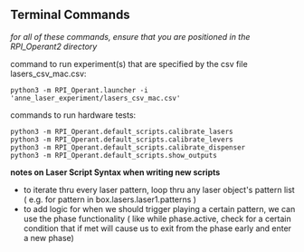 Terminal Commands
------

*for all of these commands, ensure that you are positioned in the RPI_Operant2 directory* 


command to run experiment(s) that are specified by the csv file lasers_csv_mac.csv: 
~~~
python3 -m RPI_Operant.launcher -i 'anne_laser_experiment/lasers_csv_mac.csv'
~~~

commands to run hardware tests: 
~~~
python3 -m RPI_Operant.default_scripts.calibrate_lasers
python3 -m RPI_Operant.default_scripts.calibrate_levers
python3 -m RPI_Operant.default_scripts.calibrate_dispenser
python3 -m RPI_Operant.default_scripts.show_outputs
~~~


**notes on Laser Script Syntax when writing new scripts**
- to iterate thru every laser pattern, loop thru any laser object's pattern list ( e.g. for pattern in box.lasers.laser1.patterns )
- to add logic for when we should trigger playing a certain pattern, we can use the phase functionality ( like while phase.active, check for a certain condition that if met will cause us to exit from the phase early and enter a new phase)